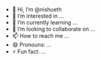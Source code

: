 - 👋 Hi, I’m @nishueth
- 👀 I’m interested in ...
- 🌱 I’m currently learning ...
- 💞️ I’m looking to collaborate on ...
- 📫 How to reach me ...
- 😄 Pronouns: ...
- ⚡ Fun fact: ...

<!---
nishueth/nishueth is a ✨ special ✨ repository because its `README.md` (this file) appears on your GitHub profile.
You can click the Preview link to take a look at your changes.
--->
